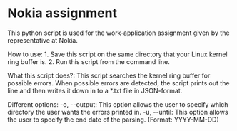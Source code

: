 # Nokia assignment
 This python script is used for the work-application assignment given by the representative at Nokia.

How to use:
    1. Save this script on the same directory that your Linux kernel ring buffer is.
    2. Run this script from the command line.

What this script does?:
    This script searches the kernel ring buffer for possible errors. When possible errors are detected, 
    the script prints out the line and then writes it down in to a *.txt file in JSON-format. 

Different options:
    -o, --output: This option allows the user to specify which directory the user wants the errors printed in.
    -u, --until: This option allows the user to specify the end date of the parsing. (Format: YYYY-MM-DD)